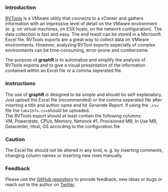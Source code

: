 ### Introduction
[RVTools](http://www.robware.net/rvtools/) is a VMware utility that connects to a vCenter and gathers information with an impressive level of detail on the VMware environment (e. g. on virtual machines, on ESX hosts, on the network configuration). The data collection is fast and easy. The end result can be stored in a Microsoft Excel file. RVTools exports are a great way to collect data on VMware environments. However, analyzing RVTool exports especially of complex environments can be time-consuming, error-prone and cumbersome.  

The purpose of **graphR** is to automatize and simplify the analysis of RVTools exports and to give a visual presentation of the information contained within an Excel file or a comma seperated file.

### Instructions
The use of **graphR** is designed to be simple and should be self-explanatory. Just upload the Excel file (recommended) or the comma seperated file after inserting a title and author name and hit *Generate Report*. If using the `.csv` file the `tabvInfo.csv`should be uploaded.    
The RVTools export should at least contain the following columns:  
VM, Powerstate, CPUs, Memory, Network #1, Provisioned MB, In Use MB, Datacenter, Host, OS according to the configuration file 


### Caution
The Excel file should not be altered in any kind, e. g. by inserting comments, changing column names or inserting new rows manually.  

### Feedback
Please use the [GitHub repository](https://github.com/smichard/graphr) to provide feedback, new ideas or bugs or reach out to the author on [Twitter](https://twitter.com/StephanMichard).

